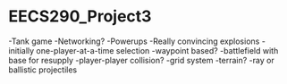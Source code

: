EECS290_Project3
================
-Tank game
  -Networking?
  -Powerups
  -Really convincing explosions
  -initially one-player-at-a-time selection
  -waypoint based?
  -battlefield with base for resupply
  -player-player collision?
  -grid system
  -terrain?
  -ray or ballistic projectiles
  

